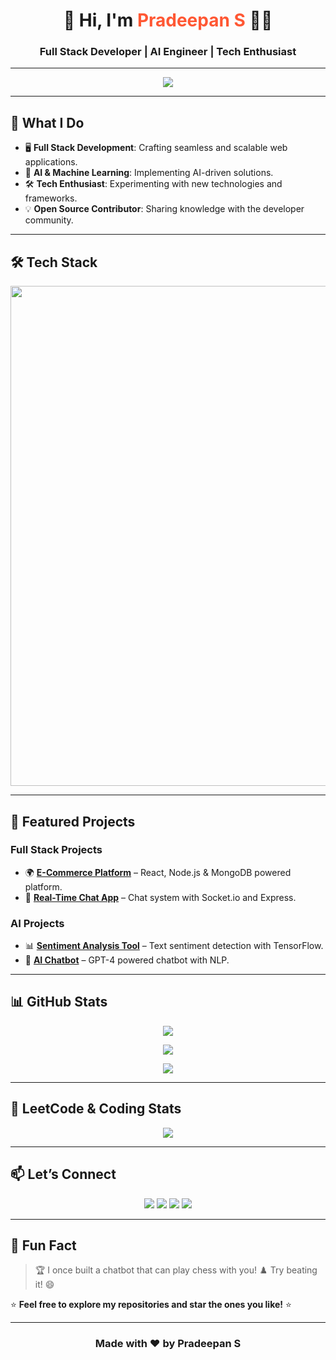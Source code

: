 <h1 align="center">🚀 Hi, I'm <span style="color:#FF5733">Pradeepan S</span> 👨‍💻</h1>
<h3 align="center">Full Stack Developer | AI Engineer | Tech Enthusiast</h3>

---

<p align="center">
  <img src="https://readme-typing-svg.demolab.com?font=Fira+Code&weight=600&size=25&pause=1000&color=36BCF7&center=true&vCenter=true&width=600&lines=Full+Stack+Developer+🖥️;AI+Engineer+🤖;Tech+Explorer+🔍;Open+Source+Contributor+💡"/>
</p>

---

## 🚀 **What I Do**
- 🖥️ **Full Stack Development**: Crafting seamless and scalable web applications.
- 🤖 **AI & Machine Learning**: Implementing AI-driven solutions.
- 🛠️ **Tech Enthusiast**: Experimenting with new technologies and frameworks.
- 💡 **Open Source Contributor**: Sharing knowledge with the developer community.

---

## 🛠️ **Tech Stack**
<p align="center">
  <img src="https://skillicons.dev/icons?i=html,css,js,react,vue,next,nodejs,express,python,flask,django,fastapi,java,spring,cpp,mysql,postgres,mongodb,redis,docker,kubernetes,azure,aws,linux,git,github,graphql,tailwind" width="800"/>
</p>

---

## 🌟 **Featured Projects**
### **Full Stack Projects**
- 🌍 **[E-Commerce Platform](#)** – React, Node.js & MongoDB powered platform.
- 💬 **[Real-Time Chat App](#)** – Chat system with Socket.io and Express.

### **AI Projects**
- 📊 **[Sentiment Analysis Tool](#)** – Text sentiment detection with TensorFlow.
- 🤖 **[AI Chatbot](#)** – GPT-4 powered chatbot with NLP.

---

## 📊 **GitHub Stats**
<p align="center">
  <img src="https://github-readme-stats.vercel.app/api?username=pradeepan02&show_icons=true&theme=radical&hide_border=true"/>
</p>

<p align="center">
  <img src="https://streak-stats.demolab.com?user=pradeepan02&theme=tokyonight&hide_border=true"/>
</p>

<p align="center">
  <img src="https://github-profile-trophy.vercel.app/?username=pradeepan02&theme=radical&margin-w=10&column=5"/>
</p>

---

## 🎯 **LeetCode & Coding Stats**
<p align="center">
  <img src="https://leetcard.jacoblin.cool/pradeepan02?theme=dark&font=Montserrat&ext=heatmap"/>
</p>

---

## 📫 **Let’s Connect**
<p align="center">
  <a href="https://linkedin.com/in/yourprofile"><img src="https://img.shields.io/badge/LinkedIn-0077B5?style=for-the-badge&logo=linkedin&logoColor=white"/></a>
  <a href="https://twitter.com/yourhandle"><img src="https://img.shields.io/badge/Twitter-1DA1F2?style=for-the-badge&logo=twitter&logoColor=white"/></a>
  <a href="mailto:youremail@example.com"><img src="https://img.shields.io/badge/Email-D14836?style=for-the-badge&logo=gmail&logoColor=white"/></a>
  <a href="https://github.com/pradeepan02"><img src="https://img.shields.io/badge/GitHub-100000?style=for-the-badge&logo=github&logoColor=white"/></a>
</p>

---

## 🎉 **Fun Fact**
> 🏆 I once built a chatbot that can play chess with you! ♟️ Try beating it! 😄

⭐️ **Feel free to explore my repositories and star the ones you like!** ⭐️

---

<h3 align="center">Made with ❤️ by Pradeepan S</h3>
